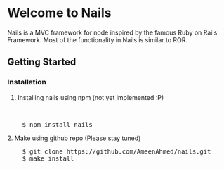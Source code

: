 # Welcome to Nails #

Nails is a MVC framework for node inspired by the famous Ruby on Rails Framework. Most of the functionality
in Nails is similar to ROR.

## Getting Started ##

### Installation ###

1. Installing nails using npm (not yet implemented :P)
<br/>
<pre>
	$ npm install nails
</pre>   
2. Make using github repo (Please stay tuned)
<br/>
<pre>
	$ git clone https://github.com/AmeenAhmed/nails.git
	$ make install
</pre>